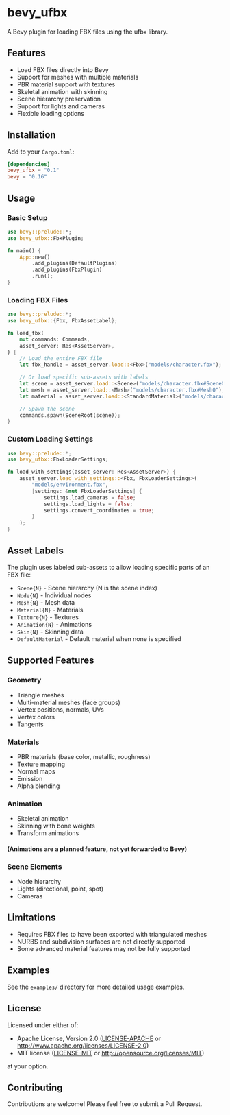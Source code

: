 # bevy_ufbx

A Bevy plugin for loading FBX files using the ufbx library.

## Features

- Load FBX files directly into Bevy
- Support for meshes with multiple materials
- PBR material support with textures
- Skeletal animation with skinning
- Scene hierarchy preservation
- Support for lights and cameras
- Flexible loading options

## Installation

Add to your `Cargo.toml`:

```toml
[dependencies]
bevy_ufbx = "0.1"
bevy = "0.16"
```

## Usage

### Basic Setup

```rust
use bevy::prelude::*;
use bevy_ufbx::FbxPlugin;

fn main() {
    App::new()
        .add_plugins(DefaultPlugins)
        .add_plugins(FbxPlugin)
        .run();
}
```

### Loading FBX Files

```rust
use bevy::prelude::*;
use bevy_ufbx::{Fbx, FbxAssetLabel};

fn load_fbx(
    mut commands: Commands,
    asset_server: Res<AssetServer>,
) {
    // Load the entire FBX file
    let fbx_handle = asset_server.load::<Fbx>("models/character.fbx");

    // Or load specific sub-assets with labels
    let scene = asset_server.load::<Scene>("models/character.fbx#Scene0");
    let mesh = asset_server.load::<Mesh>("models/character.fbx#Mesh0");
    let material = asset_server.load::<StandardMaterial>("models/character.fbx#Material0");

    // Spawn the scene
    commands.spawn(SceneRoot(scene));
}
```

### Custom Loading Settings

```rust
use bevy::prelude::*;
use bevy_ufbx::FbxLoaderSettings;

fn load_with_settings(asset_server: Res<AssetServer>) {
    asset_server.load_with_settings::<Fbx, FbxLoaderSettings>(
        "models/environment.fbx",
        |settings: &mut FbxLoaderSettings| {
            settings.load_cameras = false;
            settings.load_lights = false;
            settings.convert_coordinates = true;
        }
    );
}
```

## Asset Labels

The plugin uses labeled sub-assets to allow loading specific parts of an FBX file:

- `Scene{N}` - Scene hierarchy (N is the scene index)
- `Node{N}` - Individual nodes
- `Mesh{N}` - Mesh data
- `Material{N}` - Materials
- `Texture{N}` - Textures
- `Animation{N}` - Animations
- `Skin{N}` - Skinning data
- `DefaultMaterial` - Default material when none is specified

## Supported Features

### Geometry
- Triangle meshes
- Multi-material meshes (face groups)
- Vertex positions, normals, UVs
- Vertex colors
- Tangents

### Materials
- PBR materials (base color, metallic, roughness)
- Texture mapping
- Normal maps
- Emission
- Alpha blending

### Animation
- Skeletal animation
- Skinning with bone weights
- Transform animations

#### (Animations are a planned feature, not yet forwarded to Bevy)

### Scene Elements
- Node hierarchy
- Lights (directional, point, spot)
- Cameras

## Limitations

- Requires FBX files to have been exported with triangulated meshes
- NURBS and subdivision surfaces are not directly supported
- Some advanced material features may not be fully supported

## Examples

See the `examples/` directory for more detailed usage examples.

## License

Licensed under either of:

- Apache License, Version 2.0 ([LICENSE-APACHE](LICENSE-APACHE) or http://www.apache.org/licenses/LICENSE-2.0)
- MIT license ([LICENSE-MIT](LICENSE-MIT) or http://opensource.org/licenses/MIT)

at your option.

## Contributing

Contributions are welcome! Please feel free to submit a Pull Request.
